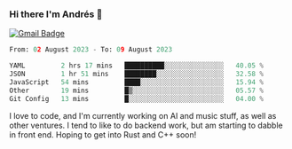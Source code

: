 ### Hi there I'm Andrés :lemon:

[![Gmail Badge](https://img.shields.io/badge/-gmail-c14438?style=flat-square&logo=Gmail&logoColor=white&link=mailto:houshuai0816@gmail.com)](mailto:ahduvvuri@gmail.com)

<!--START_SECTION:waka-->

```python
From: 02 August 2023 - To: 09 August 2023

YAML         2 hrs 17 mins   ██████████░░░░░░░░░░░░░░░   40.05 %
JSON         1 hr 51 mins    ████████░░░░░░░░░░░░░░░░░   32.58 %
JavaScript   54 mins         ████░░░░░░░░░░░░░░░░░░░░░   15.94 %
Other        19 mins         █▒░░░░░░░░░░░░░░░░░░░░░░░   05.57 %
Git Config   13 mins         █░░░░░░░░░░░░░░░░░░░░░░░░   04.00 %
```

<!--END_SECTION:waka-->

I love to code, and I'm currently working on AI and music stuff, as well as other ventures. I tend to like to do backend work, but am starting to dabble in front end. Hoping to get into Rust and C++ soon!
